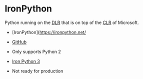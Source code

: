 # IronPython

Python running on the [DLR](https://docs.microsoft.com/en-us/dotnet/framework/reflection-and-codedom/dynamic-language-runtime-overview)
that is on top of the [CLR](https://docs.microsoft.com/en-us/dotnet/standard/clr) of Microsoft.

* [IronPython](https://ironpython.net/
* [GitHub](https://github.com/IronLanguages/ironpython2)
* Only supports Python 2

* [Iron Python 3](https://github.com/IronLanguages/ironpython3)
* Not ready for production


